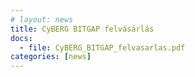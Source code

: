 ```yaml
---
# layout: news
title: CyBERG BITGAP felvásárlás
docs:
  - file: CyBERG_BITGAP_felvasarlas.pdf
categories: [news]
---
```

